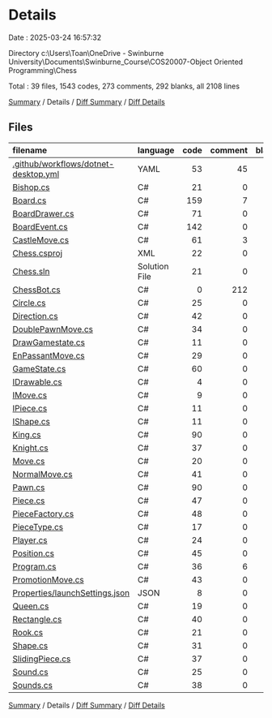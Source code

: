 # Details

Date : 2025-03-24 16:57:32

Directory c:\\Users\\Toan\\OneDrive - Swinburne University\\Documents\\Swinburne_Course\\COS20007-Object Oriented Programming\\Chess

Total : 39 files,  1543 codes, 273 comments, 292 blanks, all 2108 lines

[Summary](results.md) / Details / [Diff Summary](diff.md) / [Diff Details](diff-details.md)

## Files
| filename | language | code | comment | blank | total |
| :--- | :--- | ---: | ---: | ---: | ---: |
| [.github/workflows/dotnet-desktop.yml](/.github/workflows/dotnet-desktop.yml) | YAML | 53 | 45 | 18 | 116 |
| [Bishop.cs](/Bishop.cs) | C# | 21 | 0 | 4 | 25 |
| [Board.cs](/Board.cs) | C# | 159 | 7 | 21 | 187 |
| [BoardDrawer.cs](/BoardDrawer.cs) | C# | 71 | 0 | 16 | 87 |
| [BoardEvent.cs](/BoardEvent.cs) | C# | 142 | 0 | 20 | 162 |
| [CastleMove.cs](/CastleMove.cs) | C# | 61 | 3 | 9 | 73 |
| [Chess.csproj](/Chess.csproj) | XML | 22 | 0 | 6 | 28 |
| [Chess.sln](/Chess.sln) | Solution File | 21 | 0 | 2 | 23 |
| [ChessBot.cs](/ChessBot.cs) | C# | 0 | 212 | 31 | 243 |
| [Circle.cs](/Circle.cs) | C# | 25 | 0 | 6 | 31 |
| [Direction.cs](/Direction.cs) | C# | 42 | 0 | 4 | 46 |
| [DoublePawnMove.cs](/DoublePawnMove.cs) | C# | 34 | 0 | 4 | 38 |
| [DrawGamestate.cs](/DrawGamestate.cs) | C# | 11 | 0 | 2 | 13 |
| [EnPassantMove.cs](/EnPassantMove.cs) | C# | 29 | 0 | 4 | 33 |
| [GameState.cs](/GameState.cs) | C# | 60 | 0 | 8 | 68 |
| [IDrawable.cs](/IDrawable.cs) | C# | 4 | 0 | 1 | 5 |
| [IMove.cs](/IMove.cs) | C# | 9 | 0 | 0 | 9 |
| [IPiece.cs](/IPiece.cs) | C# | 11 | 0 | 0 | 11 |
| [IShape.cs](/IShape.cs) | C# | 11 | 0 | 2 | 13 |
| [King.cs](/King.cs) | C# | 90 | 0 | 22 | 112 |
| [Knight.cs](/Knight.cs) | C# | 37 | 0 | 7 | 44 |
| [Move.cs](/Move.cs) | C# | 20 | 0 | 2 | 22 |
| [NormalMove.cs](/NormalMove.cs) | C# | 41 | 0 | 6 | 47 |
| [Pawn.cs](/Pawn.cs) | C# | 90 | 0 | 14 | 104 |
| [Piece.cs](/Piece.cs) | C# | 47 | 0 | 12 | 59 |
| [PieceFactory.cs](/PieceFactory.cs) | C# | 48 | 0 | 7 | 55 |
| [PieceType.cs](/PieceType.cs) | C# | 17 | 0 | 2 | 19 |
| [Player.cs](/Player.cs) | C# | 24 | 0 | 2 | 26 |
| [Position.cs](/Position.cs) | C# | 45 | 0 | 8 | 53 |
| [Program.cs](/Program.cs) | C# | 36 | 6 | 7 | 49 |
| [PromotionMove.cs](/PromotionMove.cs) | C# | 43 | 0 | 5 | 48 |
| [Properties/launchSettings.json](/Properties/launchSettings.json) | JSON | 8 | 0 | 0 | 8 |
| [Queen.cs](/Queen.cs) | C# | 19 | 0 | 4 | 23 |
| [Rectangle.cs](/Rectangle.cs) | C# | 40 | 0 | 9 | 49 |
| [Rook.cs](/Rook.cs) | C# | 21 | 0 | 4 | 25 |
| [Shape.cs](/Shape.cs) | C# | 31 | 0 | 9 | 40 |
| [SlidingPiece.cs](/SlidingPiece.cs) | C# | 37 | 0 | 4 | 41 |
| [Sound.cs](/Sound.cs) | C# | 25 | 0 | 6 | 31 |
| [Sounds.cs](/Sounds.cs) | C# | 38 | 0 | 4 | 42 |

[Summary](results.md) / Details / [Diff Summary](diff.md) / [Diff Details](diff-details.md)